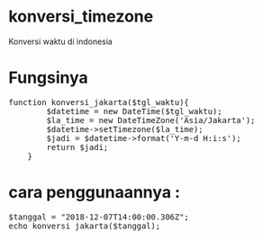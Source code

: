 # konversi_timezone
Konversi waktu di indonesia

# Fungsinya
<pre>
function konversi_jakarta($tgl_waktu){ 	
		$datetime = new DateTime($tgl_waktu);
		$la_time = new DateTimeZone('Asia/Jakarta');
		$datetime->setTimezone($la_time);
		$jadi = $datetime->format('Y-m-d H:i:s');
		return $jadi;
	}
</pre>
	
# cara penggunaannya :
<pre>
$tanggal = "2018-12-07T14:00:00.306Z";
echo konversi_jakarta($tanggal);
</pre>
